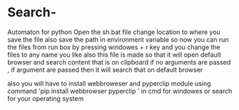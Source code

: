 # Search-
Automaton for python Open the sh.bat file change location to where you save the file also save the path in environment variable 
so now you can run the files from run box by pressing windowes + r key and you change the files to any name you like also this file is 
made so that it will open default browser and search content that is on clipboard if no arguments are passed , if  argument are passed 
then it will search that on default browser

also you will have to install webbroweser and pyperclip  module using command 'pip install webbrowser pyperclip ' in cmd for 
windowes or search for your operating system 
